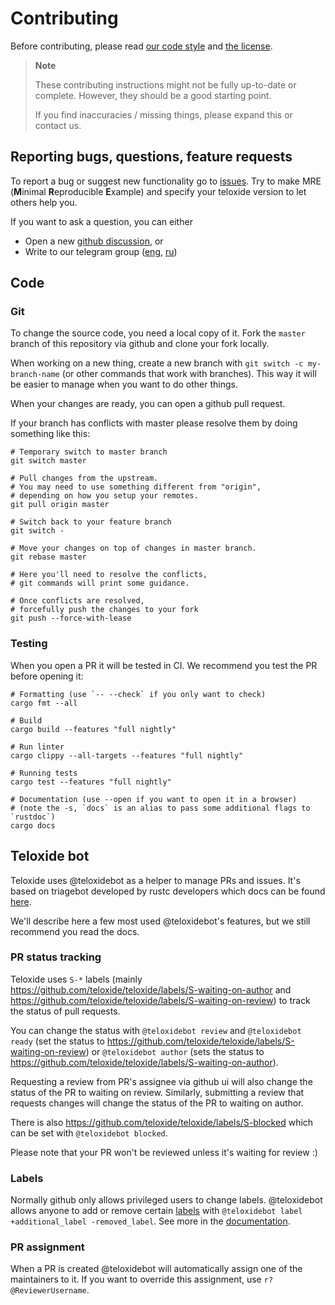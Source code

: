 # Contributing

Before contributing, please read [our code style](./CODE_STYLE.md) and [the license](./LICENSE).

> **Note**
>
> These contributing instructions might not be fully up-to-date or complete.
> However, they should be a good starting point.
>
> If you find inaccuracies / missing things, please expand this or contact us.

## Reporting bugs, questions, feature requests

To report a bug or suggest new functionality go to [issues](https://github.com/teloxide/teloxide/issues).
Try to make MRE (**M**inimal **R**eproducible **E**xample) and specify your teloxide version to let others help you.

If you want to ask a question, you can either
- Open a new [github discussion](https://github.com/teloxide/teloxide/discussions), or
- Write to our telegram group ([eng](https://t.me/teloxide), [ru](https://t.me/teloxide_ru))

## Code

### Git

To change the source code, you need a local copy of it.
Fork the `master` branch of this repository via github and clone your fork locally.

When working on a new thing, create a new branch with `git switch -c my-branch-name` (or other commands that work with branches).
This way it will be easier to manage when you want to do other things.

When your changes are ready, you can open a github pull request.

If your branch has conflicts with master please resolve them by doing something like this:
```shell
# Temporary switch to master branch
git switch master

# Pull changes from the upstream.
# You may need to use something different from "origin",
# depending on how you setup your remotes.
git pull origin master

# Switch back to your feature branch
git switch -

# Move your changes on top of changes in master branch.
git rebase master

# Here you'll need to resolve the conflicts,
# git commands will print some guidance.

# Once conflicts are resolved,
# forcefully push the changes to your fork
git push --force-with-lease
```

### Testing

When you open a PR it will be tested in CI.
We recommend you test the PR before opening it:

```shell
# Formatting (use `-- --check` if you only want to check)
cargo fmt --all

# Build
cargo build --features "full nightly"

# Run linter
cargo clippy --all-targets --features "full nightly"

# Running tests
cargo test --features "full nightly"

# Documentation (use --open if you want to open it in a browser)
# (note the -s, `docs` is an alias to pass some additional flags to `rustdoc`)
cargo docs
```

## Teloxide bot

Teloxide uses @teloxidebot as a helper to manage PRs and issues.
It's based on triagebot developed by rustc developers which docs can be found [here](https://forge.rust-lang.org/triagebot/index.html).

We'll describe here a few most used @teloxidebot's features, but we still recommend you read the docs.

### PR status tracking

Teloxide uses `S-*` labels (mainly https://github.com/teloxide/teloxide/labels/S-waiting-on-author and https://github.com/teloxide/teloxide/labels/S-waiting-on-review) to track the status of pull requests.

You can change the status with `@teloxidebot review` and `@teloxidebot ready` (set the status to https://github.com/teloxide/teloxide/labels/S-waiting-on-review) or `@teloxidebot author` (sets the status to https://github.com/teloxide/teloxide/labels/S-waiting-on-author).

Requesting a review from PR's assignee via github ui will also change the status of the PR to waiting on review.
Similarly, submitting a review that requests changes will change the status of the PR to waiting on author.

There is also https://github.com/teloxide/teloxide/labels/S-blocked which can be set with `@teloxidebot blocked`.

Please note that your PR won't be reviewed unless it's waiting for review :)

### Labels

Normally github only allows privileged users to change labels.
@teloxidebot allows anyone to add or remove certain [labels](https://github.com/teloxide/teloxide/labels/) with `@teloxidebot label +additional_label -removed_label`.
See more in the [documentation](https://forge.rust-lang.org/triagebot/index.html).

### PR assignment

When a PR is created @teloxidebot will automatically assign one of the maintainers to it.
If you want to override this assignment, use `r? @ReviewerUsername`.

